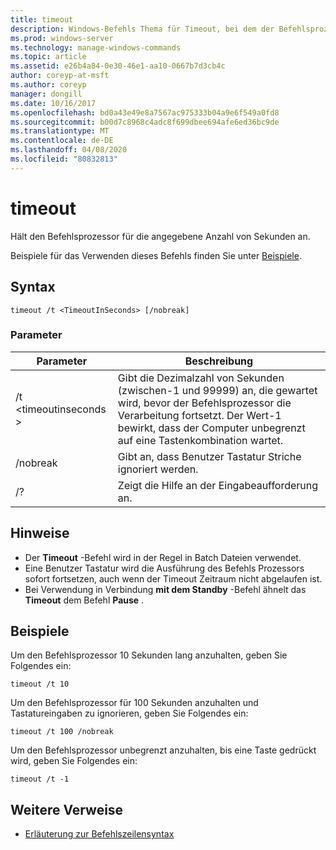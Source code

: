 ```yaml
---
title: timeout
description: Windows-Befehls Thema für Timeout, bei dem der Befehlsprozessor für die angegebene Anzahl von Sekunden angehalten wird.
ms.prod: windows-server
ms.technology: manage-windows-commands
ms.topic: article
ms.assetid: e26b4a84-0e30-46e1-aa10-0667b7d3cb4c
author: coreyp-at-msft
ms.author: coreyp
manager: dongill
ms.date: 10/16/2017
ms.openlocfilehash: bd0a43e49e8a7567ac975333b04a9e6f549a0fd8
ms.sourcegitcommit: b00d7c8968c4adc8f699dbee694afe6ed36bc9de
ms.translationtype: MT
ms.contentlocale: de-DE
ms.lasthandoff: 04/08/2020
ms.locfileid: "80832813"
---
```

# <a name="timeout"></a>timeout

Hält den Befehlsprozessor für die angegebene Anzahl von Sekunden an.

Beispiele für das Verwenden dieses Befehls finden Sie unter [Beispiele](#BKMK_examples).

## <a name="syntax"></a>Syntax

```
timeout /t <TimeoutInSeconds> [/nobreak] 
```

### <a name="parameters"></a>Parameter

|Parameter|Beschreibung|
|---------|-----------|
|/t \<timeoutinseconds >|Gibt die Dezimalzahl von Sekunden (zwischen-1 und 99999) an, die gewartet wird, bevor der Befehlsprozessor die Verarbeitung fortsetzt. Der Wert-1 bewirkt, dass der Computer unbegrenzt auf eine Tastenkombination wartet.|
|/nobreak|Gibt an, dass Benutzer Tastatur Striche ignoriert werden.|
|/?|Zeigt die Hilfe an der Eingabeaufforderung an.|

## <a name="remarks"></a>Hinweise

-   Der **Timeout** -Befehl wird in der Regel in Batch Dateien verwendet.
-   Eine Benutzer Tastatur wird die Ausführung des Befehls Prozessors sofort fortsetzen, auch wenn der Timeout Zeitraum nicht abgelaufen ist.
-   Bei Verwendung in Verbindung **mit dem Standby** -Befehl ähnelt das **Timeout** dem Befehl **Pause** .

## <a name="examples"></a><a name=BKMK_examples></a>Beispiele

Um den Befehlsprozessor 10 Sekunden lang anzuhalten, geben Sie Folgendes ein:
```
timeout /t 10
```
Um den Befehlsprozessor für 100 Sekunden anzuhalten und Tastatureingaben zu ignorieren, geben Sie Folgendes ein:
```
timeout /t 100 /nobreak
```
Um den Befehlsprozessor unbegrenzt anzuhalten, bis eine Taste gedrückt wird, geben Sie Folgendes ein:
```
timeout /t -1
```

## <a name="additional-references"></a>Weitere Verweise

- [Erläuterung zur Befehlszeilensyntax](command-line-syntax-key.md)
